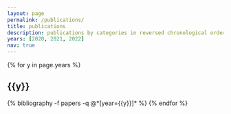 ```yaml
---
layout: page
permalink: /publications/
title: publications
description: publications by categories in reversed chronological order. generated by jekyll-scholar.
years: [2020, 2021, 2022]
nav: true
---
```


<div class="publications">

{% for y in page.years %}
  <h2 class="year">{{y}}</h2>
  {% bibliography -f papers -q @*[year={{y}}]* %}
{% endfor %}

</div>
